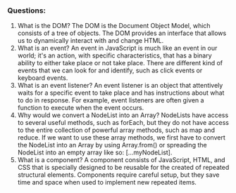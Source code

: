 ### Questions:
1. What is the DOM?
    The DOM is the Document Object Model, which consists of a tree of objects. The DOM provides an interface that allows us to dynamically interact with and change HTML. 
2. What is an event?
    An event in JavaScript is much like an event in our world; it's an action, with specific characteristics, that has a binary ability to either take place or not take place. There are different kind of events that we can look for and identify, such as click events or keyboard events.
3. What is an event listener?
    An event listener is an object that attentively waits for a specific event to take place and has instructions about what to do in response. For example, event listeners are often given a function to execute when the event occurs.
4. Why would we convert a NodeList into an Array?
    NodeLists have access to several useful methods, such as forEach, but they do not have access to the entire collection of powerful array methods, such as map and reduce. If we want to use these array methods, we first have to convert the NodeList into an Array by using Array.from() or spreading the NodeList into an empty array like so: [...myNodeList].
5. What is a component? 
    A component consists of JavaScript, HTML, and CSS that is specially designed to be reusable for the created of repeated structural elements. Components require careful setup, but they save time and space when used to implement new repeated items.